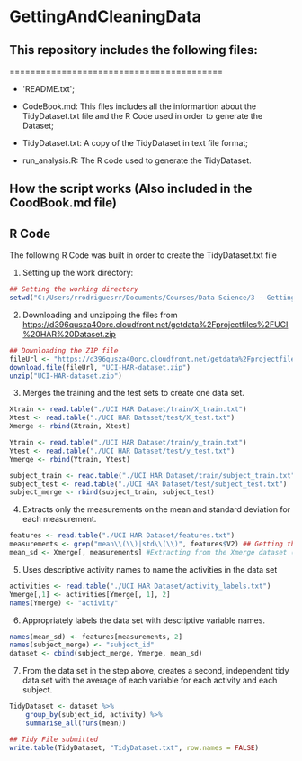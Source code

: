 # GettingAndCleaningData

## This repository includes the following files:
=========================================

* 'README.txt';

* CodeBook.md: This files includes all the informartion about the TidyDataset.txt file and the R Code used in order to generate the Dataset;

* TidyDataset.txt: A copy of the TidyDataset in text file format;

* run_analysis.R: The R code used to generate the TidyDataset.

## How the script works (Also included in the CoodBook.md file)

## R Code

The following R Code was built in order to create the TidyDataset.txt file

1. Setting up the work directory:
```R
## Setting the working directory
setwd("C:/Users/rrodriguesrr/Documents/Courses/Data Science/3 - Getting and Cleaning Data/WorkDirectory/data/Assignment")
```

2. Downloading and unzipping the files from https://d396qusza40orc.cloudfront.net/getdata%2Fprojectfiles%2FUCI%20HAR%20Dataset.zip

```R
## Downloading the ZIP file
fileUrl <- "https://d396qusza40orc.cloudfront.net/getdata%2Fprojectfiles%2FUCI%20HAR%20Dataset.zip"
download.file(fileUrl, "UCI-HAR-dataset.zip")
unzip("UCI-HAR-dataset.zip")
```

3. Merges the training and the test sets to create one data set.

```R
Xtrain <- read.table("./UCI HAR Dataset/train/X_train.txt")
Xtest <- read.table("./UCI HAR Dataset/test/X_test.txt")
Xmerge <- rbind(Xtrain, Xtest)

Ytrain <- read.table("./UCI HAR Dataset/train/y_train.txt")
Ytest <- read.table("./UCI HAR Dataset/test/y_test.txt")
Ymerge <- rbind(Ytrain, Ytest)

subject_train <- read.table("./UCI HAR Dataset/train/subject_train.txt")
subject_test <- read.table("./UCI HAR Dataset/test/subject_test.txt")
subject_merge <- rbind(subject_train, subject_test)
```

4. Extracts only the measurements on the mean and standard deviation for each measurement.

```R
features <- read.table("./UCI HAR Dataset/features.txt")
measurements <- grep("mean\\(\\)|std\\(\\)", features$V2) ## Getting the variables indexes
mean_sd <- Xmerge[, measurements] #Extracting from the Xmerge dataset (means and sd variables)
```

5. Uses descriptive activity names to name the activities in the data set

```R
activities <- read.table("./UCI HAR Dataset/activity_labels.txt")
Ymerge[,1] <- activities[Ymerge[, 1], 2]
names(Ymerge) <- "activity"
```

6. Appropriately labels the data set with descriptive variable names.

```R
names(mean_sd) <- features[measurements, 2]
names(subject_merge) <- "subject_id"
dataset <- cbind(subject_merge, Ymerge, mean_sd)
```

7. From the data set in the step above, creates a second, independent tidy data set with the average of each variable for each activity and each subject.

```R
TidyDataset <- dataset %>% 
    group_by(subject_id, activity) %>% 
    summarise_all(funs(mean))

## Tidy File submitted
write.table(TidyDataset, "TidyDataset.txt", row.names = FALSE)
```